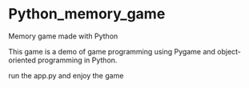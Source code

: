 # Python_memory_game

Memory game made with Python

This game is a demo of game programming using Pygame and object-oriented programming in Python.

run the app.py and enjoy the game
